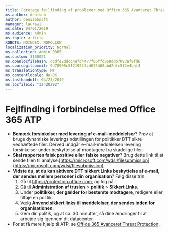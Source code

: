 ```yaml
---
title: Foretage fejlfinding af problemer med Office 365 Avanceret Threat Protection (ATP)
ms.author: deniseb
author: denisebmsft
manager: laurawi
ms.date: 04/01/2019
ms.audience: Admin
ms.topic: article
ROBOTS: NOINDEX, NOFOLLOW
localization_priority: Normal
ms.collection: Admin_O365
ms.custom: 3100021
ms.openlocfilehash: dbdfe2ddcc4afd4477f66ffd060ddb7093af8fd6
ms.sourcegitcommit: 9d78905c512192ffc4675468abd2efc5f2e4baf4
ms.translationtype: MT
ms.contentlocale: da-DK
ms.lasthandoff: 04/23/2019
ms.locfileid: "32420292"
---
```

# <a name="troubleshoot-issues-with-office-365-atp"></a>Fejlfinding i forbindelse med Office 365 ATP

- **Bemærk forsinkelser med levering af e-mail-meddelelser**? Prøv at bruge dynamiske leveringsindstillingen for politikker DTT sikre vedhæftede filer. Derved undgår e-mail-meddelelsen levering forsinkelser under beskyttelse af modtagere fra skadelige filer.
- **Skal rapporten falsk positive eller falske negativer**? Brug dette link til at sende filen til analyse:[https://microsoft.com/wdsi/filesubmission](https://microsoft.com/wdsi/filesubmission)
- **Vidste du, at du kan aktivere DTT sikkert Links beskyttelse af e-mail, der sendes mellem personer i din organisation**? Følg disse trin:
    1. Gå til https://protection.office.com, og log på.
    2. Gå til **Administration af truslen** > **politik** > **Sikkert Links**.
    3. Under **politikker, der gælder for bestemte modtagere**, redigere eller tilføje en politik.
    4. Vælg **Anvend sikkert links til meddelelser, der sendes inden for organisationen**.
    5. Gem din politik, og at ca. 30 minutter, så dine ændringer til at arbejde sig igennem dit datacenter.
- For at få mere hjælp til ATP, se [Office 365 Avanceret Threat Protection](https://docs.microsoft.com/office365/securitycompliance/office-365-atp).